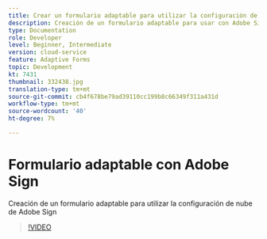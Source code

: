 ```yaml
---
title: Crear un formulario adaptable para utilizar la configuración de Cloud Services de Adobe Sign creada
description: Creación de un formulario adaptable para usar con Adobe Sign
type: Documentation
role: Developer
level: Beginner, Intermediate
version: cloud-service
feature: Adaptive Forms
topic: Development
kt: 7431
thumbnail: 332438.jpg
translation-type: tm+mt
source-git-commit: cb4f678be79ad39110cc199b8c66349f311a431d
workflow-type: tm+mt
source-wordcount: '40'
ht-degree: 7%

---
```


# Formulario adaptable con Adobe Sign


Creación de un formulario adaptable para utilizar la configuración de nube de Adobe Sign

>[!VIDEO](https://video.tv.adobe.com/v/332438/?quality=9&learn=on)

